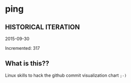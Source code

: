 # ping

## HISTORICAL ITERATION
2015-09-30

Incremented: 317

## What is this?? 
Linux skills to hack the github commit visualization chart `;-)`
